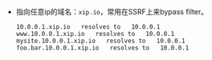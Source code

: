 - 指向任意ip的域名：`xip.io`，常用在SSRF上来bypass filter。

  ```
  10.0.0.1.xip.io   resolves to   10.0.0.1
  www.10.0.0.1.xip.io   resolves to   10.0.0.1
  mysite.10.0.0.1.xip.io   resolves to   10.0.0.1
  foo.bar.10.0.0.1.xip.io   resolves to   10.0.0.1
  ```

  ​